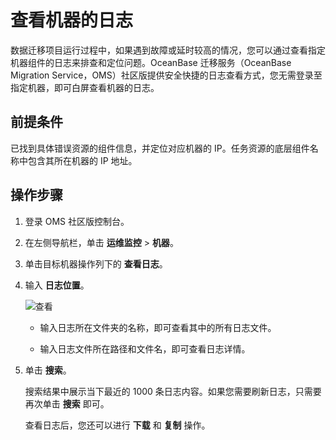# 查看机器的日志

数据迁移项目运行过程中，如果遇到故障或延时较高的情况，您可以通过查看指定机器组件的日志来排查和定位问题。OceanBase 迁移服务（OceanBase Migration Service，OMS）社区版提供安全快捷的日志查看方式，您无需登录至指定机器，即可白屏查看机器的日志。

## 前提条件

已找到具体错误资源的组件信息，并定位对应机器的 IP。任务资源的底层组件名称中包含其所在机器的 IP 地址。

## 操作步骤

1. 登录 OMS 社区版控制台。
   
2. 在左侧导航栏，单击 **运维监控** \> **机器**。

3. 单击目标机器操作列下的 **查看日志**。

4. 输入 **日志位置**。 

   ![查看](https://help-static-aliyun-doc.aliyuncs.com/assets/img/zh-CN/8515457261/p292941.png)
   
   * 输入日志所在文件夹的名称，即可查看其中的所有日志文件。
   
   * 输入日志文件所在路径和文件名，即可查看日志详情。

5. 单击 **搜索**。 

   搜索结果中展示当下最近的 1000 条日志内容。如果您需要刷新日志，只需要再次单击 **搜索** 即可。

   查看日志后，您还可以进行 **下载** 和 **复制** 操作。